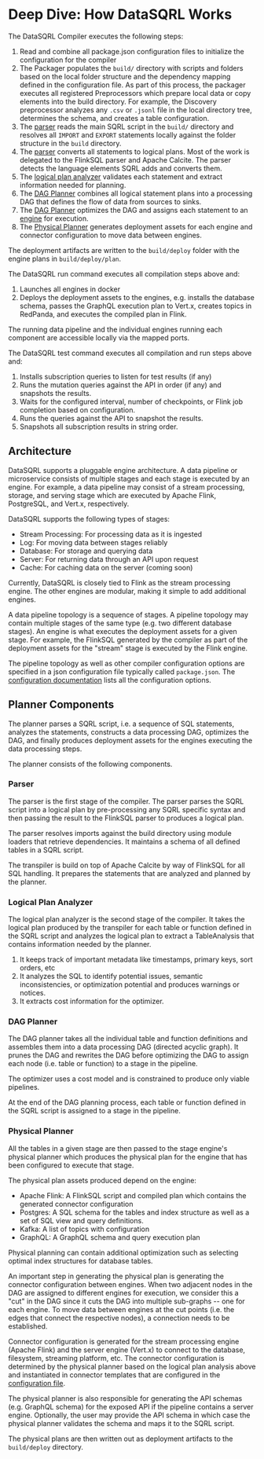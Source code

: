 # Deep Dive: How DataSQRL Works

The DataSQRL Compiler executes the following steps:

1. Read and combine all package.json configuration files to initialize the configuration for the compiler
2. The Packager populates the `build/` directory with scripts and folders based on the local folder structure and the dependency mapping defined in the configuration file. As part of this process, the packager executes all registered Preprocessors which prepare local data or copy elements into the build directory. For example, the Discovery preprocessor analyzes any `.csv` or `.jsonl` file in the local directory tree, determines the schema, and creates a table configuration.
3. The [parser](#parser) reads the main SQRL script in the `build/` directory and resolves all `IMPORT` and `EXPORT` statements locally against the folder structure in the `build` directory.
4. The [parser](#parser) converts all statements to logical plans. Most of the work is delegated to the FlinkSQL parser and Apache Calcite. The parser detects the language elements SQRL adds and converts them.
5. The [logical plan analyzer](#logical-plan-analyzer) validates each statement and extract information needed for planning.
6. The [DAG Planner](#dag-planner) combines all logical statement plans into a processing DAG that defines the flow of data from sources to sinks.
7. The [DAG Planner](#dag-planner) optimizes the DAG and assigns each statement to an [engine](#architecture) for execution.
8. The [Physical Planner](#physical-planner) generates deployment assets for each engine and connector configuration to move data between engines.

The deployment artifacts are written to the `build/deploy` folder with the engine plans in `build/deploy/plan`.

The DataSQRL run command executes all compilation steps above and:
1. Launches all engines in docker
2. Deploys the deployment assets to the engines, e.g. installs the database schema, passes the GraphQL execution plan to Vert.x, creates topics in RedPanda, and executes the compiled plan in Flink.

The running data pipeline and the individual engines running each component are accessible locally via the mapped ports.

The DataSQRL test command executes all compilation and run steps above and:
1. Installs subscription queries to listen for test results (if any)
2. Runs the mutation queries against the API in order (if any) and snapshots the results.
3. Waits for the configured interval, number of checkpoints, or Flink job completion based on configuration.
4. Runs the queries against the API to snapshot the results.
5. Snapshots all subscription results in string order.


## Architecture

DataSQRL supports a pluggable engine architecture. A data pipeline or microservice
consists of multiple stages and each stage is executed by an engine.
For example, a data pipeline may consist of a stream processing, storage, and
serving stage which are executed by Apache Flink, PostgreSQL, and Vert.x, respectively.

DataSQRL supports the following types of stages:

* Stream Processing: For processing data as it is ingested
* Log: For moving data between stages reliably
* Database: For storage and querying data
* Server: For returning data through an API upon request
* Cache: For caching data on the server (coming soon)

Currently, DataSQRL is closely tied to Flink as the stream processing engine. The other engines are modular, making it simple to add additional engines.

A data pipeline topology is a sequence of stages. A pipeline topology may contain
multiple stages of the same type (e.g. two different database stages).
An engine is what executes the deployment assets for a given stage.
For example, the FlinkSQL generated by the compiler as part of the deployment assets for the "stream" stage is
executed by the Flink engine.

The pipeline topology as well as other compiler configuration options are
specified in a json configuration file typically called `package.json`.
The [configuration documentation](configuration.md) lists all the configuration options.

## Planner Components

The planner parses a SQRL script, i.e. a sequence of SQL statements, analyzes
the statements, constructs a data processing DAG, optimizes the DAG, and finally
produces deployment assets for the engines executing the data processing steps.

The planner consists of the following components.

### Parser

The parser is the first stage of the compiler. The parser parses the
SQRL script into a logical plan by pre-processing any SQRL specific syntax and then
passing the result to the FlinkSQL parser to produces a logical plan.

The parser resolves imports against the build directory using module loaders
that retrieve dependencies. It maintains a schema of all defined tables
in a SQRL script.

The transpiler is build on top of Apache Calcite by way of FlinkSQL for all SQL handling.
It prepares the statements that are analyzed and planned by the planner.

### Logical Plan Analyzer

The logical plan analyzer is the second stage of the compiler. It takes the
logical plan produced by the transpiler for each table or function
defined in the SQRL script and analyzes the logical plan to extract a TableAnalysis
that contains information needed by the planner.

1. It keeps track of important metadata like timestamps, primary keys, sort orders, etc
2. It analyzes the SQL to identify potential issues, semantic inconsistencies, or optimization potential and produces warnings or notices.
3. It extracts cost information for the optimizer.


### DAG Planner

The DAG planner takes all the individual table and function definitions and assembles them into
a data processing DAG (directed acyclic graph). It prunes the DAG and rewrites the DAG before optimizing the
DAG to assign each node (i.e. table or function) to a stage in the pipeline.

The optimizer uses a cost model and is constrained to produce only viable
pipelines.

At the end of the DAG planning process, each table or function defined in the SQRL script
is assigned to a stage in the pipeline.

### Physical Planner

All the tables in a given stage are then passed to the stage engine's physical
planner which produces the physical plan for the engine that has been
configured to execute that stage.

The physical plan assets produced depend on the engine:
* Apache Flink: A FlinkSQL script and compiled plan which contains the generated connector configuration
* Postgres: A SQL schema for the tables and index structure as well as a set of SQL view and query definitions.
* Kafka: A list of topics with configuration
* GraphQL: A GraphQL schema and query execution plan

Physical planning can contain additional optimization such as selecting optimal index
structures for database tables.

An important step in generating the physical plan is generating the connector configuration between engines. When two adjacent nodes in the DAG are assigned to different engines for execution, we consider this a "cut" in the DAG since it cuts the DAG into multiple sub-graphs -- one for each engine. To move data between engines at the cut points (i.e. the edges that connect the respective nodes), a connection needs to be established.

Connector configuration is generated for the stream processing engine (Apache Flink) and the server engine (Vert.x) to connect to the database, filesystem, streaming platform, etc. The connector configuration is determined by the physical planner based on the logical plan analysis above and instantiated in connector templates that are configured in the [configuration file](configuration.md).

The physical planner is also responsible for generating the API schemas (e.g. GraphQL schema)
for the exposed API if the pipeline contains a server engine. Optionally, the user may
provide the API schema in which case the physical planner validates the schema and maps it
to the SQRL script.

The physical plans are then written out as deployment artifacts to the `build/deploy`
directory.

